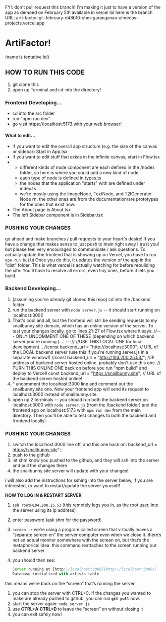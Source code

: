 FYI: don't pull request this branch! I'm making it just to have a version of the app as demoed on February 5th available in vercel lol
here is the branch URL: arti-factor-git-february-d48b10-shm-garanganao-almedas-projects.vercel.app
# ArtiFactor! 
(name is tentative lol)

## HOW TO RUN THIS CODE
1. git clone this
2. open up Terminal and cd into the directory!
### Frontend Developing...
- cd into the src folder
- run "npm run dev"
- go visit https://localhost:5173 with your web browser!
#### What to edit...
- If you want to edit the overall app structure (e.g. the size of the canvas or sidebar) Start in App.tsx
- If you want to edit stuff that exists in the infinite canvas, start in Flow.tsx
- - different kinds of node component are each defined in the /nodes folder, so here is where you could add a new kind of node
  - each type of node is defined in types.ts
  - the nodes that the application "starts" with are defined under index.ts
  - we're mostly using the ImageNode, TextNode, and T2IGenerator Node rn. the other ones are from the documentation/are prototypes for the ones that exist now.
- The About page is About.tsx
- The left Sidebar component is in Sidebar.tsx
### PUSHING YOUR CHANGES
go ahead and make branches / pull requests to your heart's desire! If you have a change that makes sense to just push to main right away I trust you! but please feel very encouraged to communicate / ask questions.
To actually update the frontend that is showing up on Vercel, you have to run ``npm run build``
Once you do this, it updates the version of the app in the "dist" folder. This is what vercel is actually watching for before rebuilding the site. You'll have to resolve all errors, even tiny ones, before it lets you build. 


### Backend Developing...
1. (assuming you've already git cloned this repo) cd into the /backend folder
2. run the backend server with ``node server.js`` -- it should start running on localhost:3000
3. That's cool and all, but the frontend will still be sending requests to my snailbunny.site domain, which has an online version of the server. To test your changes locally, go to lines 21-27 of Flow.tsx where it says:
        //--- ONLY UNCOMMENT ONE OF THESE (depending on which backend server you're running.).... ---//
        //USE THIS LOCAL ONE for local development...
        //const backend_url = "http://localhost:3000"; // URL of the LOCAL backend server (use this if you're running server.js in a separate window!)
        //const backend_url = "http://104.200.25.53/"; //IP address of backend server hosted online, probably don't use this one.
        // TURN THIS ONLINE ONE back on before you run "npm build" and deploy to Vercel!
        const backend_url = "https://snailbunny.site"; // URL of the backend server hosted online!
4. ^ uncomment the localhost:3000 line and comment out the snailbunny.site one. Now your frontend app will send its request to localhost:3000 instead of snailbunny.site.
5. open up 2 terminals -- you should run both the backend server on localhost:3000 with ``node server.js`` (from the /backend folder) and the frontend app on localhost:5173 with ``npm run dev`` from the main directory. Then you'll be able to test changes to both the backend and frontend locally!

### PUSHING YOUR CHANGES
1. switch the localhost:3000 line off, and this one back on: backend_url = https://snailbunny.site";
2. push to the github
3. let shm know you pushed to the github, and they will ssh into the server and pull the changes there
4. the snailbunny.site server will update with your changes!

i will also add the instructions for sshing into the server below, if you are interested, or want to restart/update the server yourself!


**HOW TO LOG IN & RESTART SERVER**

1. `ssh root@104.200.25.53` (this remotely logs you in, as the root user, into the server using its ip address)
2. enter password (ask shm for the password)
3. `screen -r` we’re using a program called screen that virtually leaves a “separate screen on” the server computer even when we close it. there’s not an actual monitor somewhere with the screen on, but that’s the metaphorical idea. this command reattaches to the screen running our backend server
4. you should then see:
    
    ```jsx
    Server running at [http://localhost:3000](http://localhost:3000/)
    Database initialized with artists table
    ```
    
    

this means we’re back on the “screen” that’s running the server

1. you can stop the server with CTRL+C. If the changes you wanted to make are already pushed to github, you can run **`git pull`** now. 
2. start the server again: `node server.js`
3. use **CTRL+A** **CTRL+D** to leave the “screen” on without closing it
4. you can exit safely now!

